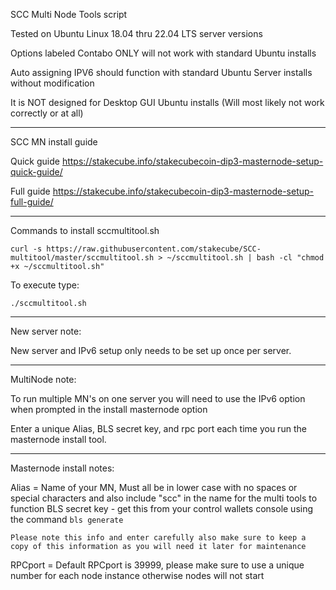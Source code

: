 SCC Multi Node Tools script

Tested on Ubuntu Linux 18.04 thru 22.04 LTS server versions

Options labeled Contabo ONLY will not work with standard Ubuntu installs

Auto assigning IPV6 should function with standard Ubuntu Server installs without modification

It is NOT designed for Desktop GUI Ubuntu installs (Will most likely not work correctly or at all)

-----------------------------------------------------------------------------------------------

SCC MN install guide

Quick guide
https://stakecube.info/stakecubecoin-dip3-masternode-setup-quick-guide/

Full guide
https://stakecube.info/stakecubecoin-dip3-masternode-setup-full-guide/


-----------------------------------------------------------------------------------------------

Commands to install sccmultitool.sh

```
curl -s https://raw.githubusercontent.com/stakecube/SCC-multitool/master/sccmultitool.sh > ~/sccmultitool.sh | bash -cl "chmod +x ~/sccmultitool.sh"
```

To execute type:

```
./sccmultitool.sh
```

-----------------------------------------------------------------------------------------------


New server note:

New server and IPv6 setup only needs to be set up once per server.

-----------------------------------------------------------------------------------------------


MultiNode note:

To run multiple MN's on one server you will need to use the IPv6 option when prompted in the install masternode option

Enter a unique Alias, BLS secret key, and rpc port each time you run the masternode install tool.

-----------------------------------------------------------------------------------------------


Masternode install notes:

Alias = Name of your MN, Must all be in lower case with no spaces or special characters and also include "scc" in the name for the multi tools to function
BLS secret key - get this from your control wallets console using the command `bls generate`

`Please note this info and enter carefully also make sure to keep a copy of this information as you will need it later for maintenance`

RPCport = Default RPCport is 39999, please make sure to use a unique number for each node instance otherwise nodes will not start
